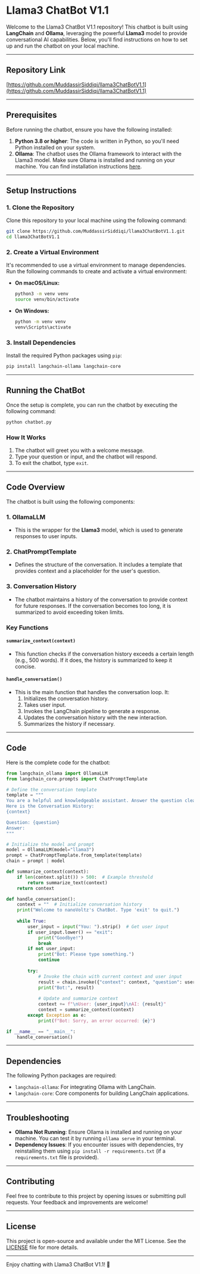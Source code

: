 # Llama3 ChatBot V1.1

Welcome to the Llama3 ChatBot V1.1 repository! This chatbot is built using **LangChain** and **Ollama**, leveraging the powerful **Llama3** model to provide conversational AI capabilities. Below, you'll find instructions on how to set up and run the chatbot on your local machine.

---

## Repository Link
[https://github.com/MuddassirSiddiqi/llama3ChatBotV1.1](https://github.com/MuddassirSiddiqi/llama3ChatBotV1.1)

---

## Prerequisites

Before running the chatbot, ensure you have the following installed:

1. **Python 3.8 or higher**: The code is written in Python, so you'll need Python installed on your system.
2. **Ollama**: The chatbot uses the Ollama framework to interact with the Llama3 model. Make sure Ollama is installed and running on your machine. You can find installation instructions [here](https://ollama.ai/).

---

## Setup Instructions

### 1. Clone the Repository
Clone this repository to your local machine using the following command:
```bash
git clone https://github.com/MuddassirSiddiqi/llama3ChatBotV1.1.git
cd llama3ChatBotV1.1
```

### 2. Create a Virtual Environment
It's recommended to use a virtual environment to manage dependencies. Run the following commands to create and activate a virtual environment:

- **On macOS/Linux:**
  ```bash
  python3 -m venv venv
  source venv/bin/activate
  ```

- **On Windows:**
  ```bash
  python -m venv venv
  venv\Scripts\activate
  ```

### 3. Install Dependencies
Install the required Python packages using `pip`:
```bash
pip install langchain-ollama langchain-core
```

---

## Running the ChatBot

Once the setup is complete, you can run the chatbot by executing the following command:
```bash
python chatbot.py
```

### How It Works
1. The chatbot will greet you with a welcome message.
2. Type your question or input, and the chatbot will respond.
3. To exit the chatbot, type `exit`.

---

## Code Overview

The chatbot is built using the following components:

### 1. **OllamaLLM**
   - This is the wrapper for the **Llama3** model, which is used to generate responses to user inputs.

### 2. **ChatPromptTemplate**
   - Defines the structure of the conversation. It includes a template that provides context and a placeholder for the user's question.

### 3. **Conversation History**
   - The chatbot maintains a history of the conversation to provide context for future responses. If the conversation becomes too long, it is summarized to avoid exceeding token limits.

### Key Functions

#### `summarize_context(context)`
   - This function checks if the conversation history exceeds a certain length (e.g., 500 words). If it does, the history is summarized to keep it concise.

#### `handle_conversation()`
   - This is the main function that handles the conversation loop. It:
     1. Initializes the conversation history.
     2. Takes user input.
     3. Invokes the LangChain pipeline to generate a response.
     4. Updates the conversation history with the new interaction.
     5. Summarizes the history if necessary.

---

## Code

Here is the complete code for the chatbot:

```python
from langchain_ollama import OllamaLLM
from langchain_core.prompts import ChatPromptTemplate

# Define the conversation template
template = """
You are a helpful and knowledgeable assistant. Answer the question clearly and concisely.
Here is the Conversation History:
{context}

Question: {question}
Answer:
"""

# Initialize the model and prompt
model = OllamaLLM(model="llama3")
prompt = ChatPromptTemplate.from_template(template)
chain = prompt | model

def summarize_context(context):
    if len(context.split()) > 500:  # Example threshold
        return summarize_text(context)
    return context

def handle_conversation():
    context = ""  # Initialize conversation history
    print("Welcome to nanoVoltz's ChatBot. Type 'exit' to quit.")
    
    while True:
        user_input = input("You: ").strip()  # Get user input
        if user_input.lower() == "exit":
            print("Goodbye!")
            break
        if not user_input:
            print("Bot: Please type something.")
            continue
        
        try:
            # Invoke the chain with current context and user input
            result = chain.invoke({"context": context, "question": user_input})
            print("Bot:", result)
            
            # Update and summarize context
            context += f"\nUser: {user_input}\nAI: {result}"
            context = summarize_context(context)
        except Exception as e:
            print(f"Bot: Sorry, an error occurred: {e}")

if __name__ == "__main__":
    handle_conversation()
```

---

## Dependencies
The following Python packages are required:
- `langchain-ollama`: For integrating Ollama with LangChain.
- `langchain-core`: Core components for building LangChain applications.

---

## Troubleshooting
- **Ollama Not Running**: Ensure Ollama is installed and running on your machine. You can test it by running `ollama serve` in your terminal.
- **Dependency Issues**: If you encounter issues with dependencies, try reinstalling them using `pip install -r requirements.txt` (if a `requirements.txt` file is provided).

---

## Contributing
Feel free to contribute to this project by opening issues or submitting pull requests. Your feedback and improvements are welcome!

---

## License
This project is open-source and available under the MIT License. See the [LICENSE](LICENSE) file for more details.

---

Enjoy chatting with Llama3 ChatBot V1.1! 🚀
